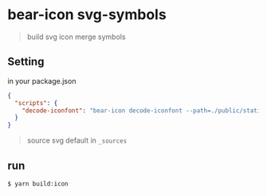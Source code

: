 # bear-icon svg-symbols

> build svg icon merge symbols


## Setting 

in your package.json
```json
{
  "scripts": {
    "decode-iconfont": "bear-icon decode-iconfont --path=./public/static/plugins/iconfont"
  }
}
```

> source svg default in `_sources`

## run

```bash
$ yarn build:icon
```
